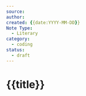 ```yaml
---
source: 
author: 
created: {{date:YYYY-MM-DD}}
Note Type:
  - Literary
category:
  - coding
status:
  - draft
---
```

# {{title}}
